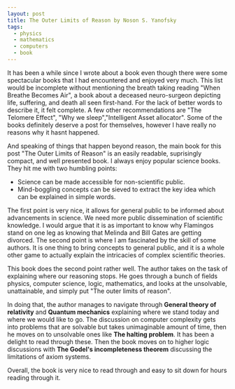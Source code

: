 ```yaml
---
layout: post
title: The Outer Limits of Reason by Noson S. Yanofsky
tags:
  - physics
  - mathematics
  - computers
  - book
---
```


It has been a while since I wrote about a book even though there were some spectacular books
that I had encountered and enjoyed very much. This list would be incomplete without mentioning
the breath taking reading "When Breathe Becomes Air", a book about a deceased neuro-surgeon
depicting life, suffering, and death all seen first-hand. For the lack of better words to
describe it, it felt complete. A few other recommendations are "The Telomere Effect", "Why we sleep","Intelligent Asset allocator". Some of the books definitely deserve a post for themselves, however I have really no reasons why it hasnt happened.

And speaking of things that happen beyond reason, the main book for this post "The Outer Limits of Reason" is an easily readable, suprisingly compact, and well presented book. I always enjoy popular science books. They hit me with two humbling points:

* Science can be made accessible for non-scientific public.
* Mind-boggling concepts can be sieved to extract the key idea which can be explained in simple words.

The first point is very nice, it allows for general public to be informed about advancements in science. We need more public dissemination of scientific knowledge. I would argue that it is as important to know why Flamingos stand on one leg as knowing that Melinda and Bill Gates are getting divorced. The second point is where I am fascinated by the skill of some authors. It is one thing to bring concepts to general public, and it is a whole other game to actually explain the intricacies of complex scientific theories.

This book does the second point rather well. The author takes on the task of explaining where our
reasoning stops. He goes through a bunch of fields physics, computer science, logic, mathematics, and looks at the unsolvable, unattainable, and simply put "The outer limits of reason".

In doing that, the author manages to navigate through **General theory of relativity** and **Quantum mechanics** explaining where we stand today and where we would like to go. The discussion on computer complexity gets into problems that are solvable but takes unimaginable amount of time, then he moves on to unsolvable ones like **The halting problem**. It has been a delight to read through these. Then the book moves on to higher logic discussions with **The Godel's incompleteness theorem** discussing the limitations of axiom systems.

Overall, the book is very nice to read through and easy to sit down for hours reading through it.
